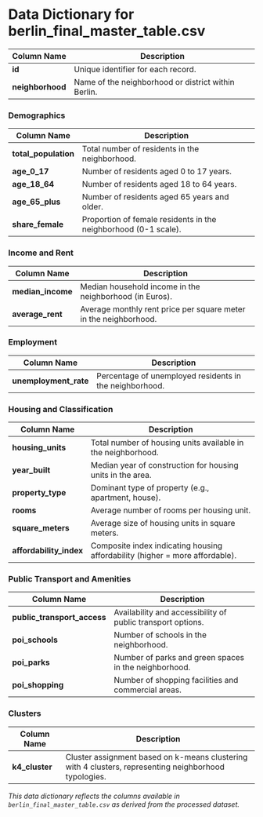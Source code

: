 # Data Dictionary for berlin_final_master_table.csv

| **Column Name**           | **Description**                                                     |
|---------------------------|-------------------------------------------------------------------|
| **id**                    | Unique identifier for each record.                                |
| **neighborhood**          | Name of the neighborhood or district within Berlin.              |

### Demographics
| **Column Name**           | **Description**                                                     |
|---------------------------|-------------------------------------------------------------------|
| **total_population**      | Total number of residents in the neighborhood.                    |
| **age_0_17**              | Number of residents aged 0 to 17 years.                           |
| **age_18_64**             | Number of residents aged 18 to 64 years.                          |
| **age_65_plus**           | Number of residents aged 65 years and older.                      |
| **share_female**          | Proportion of female residents in the neighborhood (0-1 scale).  |

### Income and Rent
| **Column Name**           | **Description**                                                     |
|---------------------------|-------------------------------------------------------------------|
| **median_income**         | Median household income in the neighborhood (in Euros).          |
| **average_rent**          | Average monthly rent price per square meter in the neighborhood.  |

### Employment
| **Column Name**           | **Description**                                                     |
|---------------------------|-------------------------------------------------------------------|
| **unemployment_rate**     | Percentage of unemployed residents in the neighborhood.           |

### Housing and Classification
| **Column Name**           | **Description**                                                     |
|---------------------------|-------------------------------------------------------------------|
| **housing_units**         | Total number of housing units available in the neighborhood.      |
| **year_built**            | Median year of construction for housing units in the area.        |
| **property_type**         | Dominant type of property (e.g., apartment, house).               |
| **rooms**                 | Average number of rooms per housing unit.                         |
| **square_meters**         | Average size of housing units in square meters.                   |
| **affordability_index**   | Composite index indicating housing affordability (higher = more affordable). |

### Public Transport and Amenities
| **Column Name**           | **Description**                                                     |
|---------------------------|-------------------------------------------------------------------|
| **public_transport_access** | Availability and accessibility of public transport options.     |
| **poi_schools**           | Number of schools in the neighborhood.                            |
| **poi_parks**             | Number of parks and green spaces in the neighborhood.            |
| **poi_shopping**          | Number of shopping facilities and commercial areas.              |

### Clusters
| **Column Name**           | **Description**                                                     |
|---------------------------|-------------------------------------------------------------------|
| **k4_cluster**            | Cluster assignment based on k-means clustering with 4 clusters, representing neighborhood typologies. |

*This data dictionary reflects the columns available in `berlin_final_master_table.csv` as derived from the processed dataset.*

